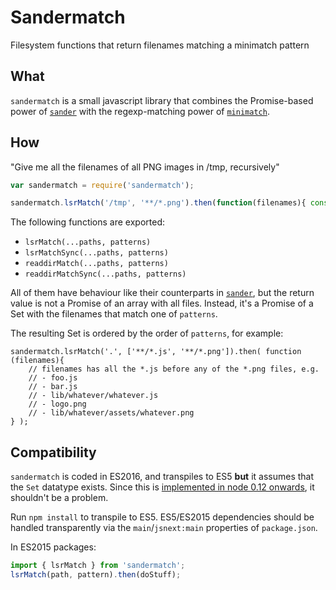 
# Sandermatch

Filesystem functions that return filenames matching a minimatch pattern


## What

`sandermatch` is a small javascript library that combines the Promise-based power of [`sander`](https://github.com/Rich-Harris/sander) with the regexp-matching power of [`minimatch`](https://github.com/isaacs/minimatch).


## How 

"Give me all the filenames of all PNG images in /tmp, recursively"

```js
var sandermatch = require('sandermatch');

sandermatch.lsrMatch('/tmp', '**/*.png').then(function(filenames){ console.log(filenames) });
```

The following functions are exported:

* `lsrMatch(...paths, patterns)`
* `lsrMatchSync(...paths, patterns)`
* `readdirMatch(...paths, patterns)`
* `readdirMatchSync(...paths, patterns)`

All of them have behaviour like their counterparts in [`sander`](https://github.com/Rich-Harris/sander), but the return value is not a Promise of an array with all files. Instead, it's a Promise of a Set with the filenames that match one of `patterns`.

The resulting Set is ordered by the order of `patterns`, for example:

```
sandermatch.lsrMatch('.', ['**/*.js', '**/*.png']).then( function (filenames){
	// filenames has all the *.js before any of the *.png files, e.g.
	// - foo.js
	// - bar.js
	// - lib/whatever/whatever.js
	// - logo.png
	// - lib/whatever/assets/whatever.png
} );
```

## Compatibility

`sandermatch` is coded in ES2016, and transpiles to ES5 **but** it assumes that the `Set` datatype exists. Since this is [implemented in node 0.12 onwards](http://kangax.github.io/compat-table/es6/#test-Set), it shouldn't be a problem.

Run `npm install` to transpile to ES5. ES5/ES2015 dependencies should be handled transparently via the `main`/`jsnext:main` properties of `package.json`.

In ES2015 packages:

```js
import { lsrMatch } from 'sandermatch';
lsrMatch(path, pattern).then(doStuff);
```

